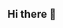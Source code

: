 ## Hi there 👋

<!--
**LPosner/LPosner** is a ✨ _special_ ✨ repository because its `README.md` (this file) appears on your GitHub profile.

I am at the moment a physics student in his bachlor at the university of Göttingen (Germany). Farther i am interestet in math and computer sience.

- 🔭 I’m currently working on a website for frends.
- 🌱 I’m currently learning Javascript and Haskell
